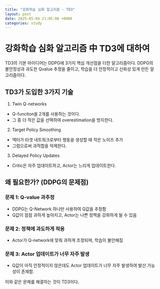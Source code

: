 ```yaml
---
title: "강화학습 심화 알고리즘 - TD3"
layout: post
date: 2025-05-04 21:05:00 +0900
categories: study
---
```


# 강화학습 심화 알고리즘 中 TD3에 대하여

TD3의 기본 아이디어는 DDPG에 3가지 핵심 개선점을 더한 알고리즘이다.
DDPG의 불안정성과 과도한 Qvalue 추정을 줄이고, 학습을 더 안정적이고 신뢰성 있게 만든 알고리즘이다.

## TD3가 도입한 3가지 기술
1. Twin Q-networks
* Q-funciton을 2개를 사용하는 것이다.
* 그 중 더 작은 값을 선택하여 overestimation을 방지한다.
2. Target Policy Smoothing
- 액터가 타겟 네트워크로부터 행동을 생성할 때 작은 노이즈 추가
- 그럼으로써 과적합을 억제한다.
3. Delayed Policy Updates
- Critic은 자주 업데이트하고, Actor는 느리게 업데이트한다.

## 왜 필요한가? (DDPG의 문제점)
### 문제 1: Q-value 과추정
- DDPG는 Q-Network 하나만 사용하여 Q값을 추정함
- Q값이 점점 과하게 높아지고, Actor는 나쁜 정책을 강화하게 될 수 있음
### 문제 2: 정책에 과도하게 적응
- Actor가 Q-network에 맞춰 과하게 조정되며, 학습이 불안해짐
### 문제 3: Actor 업데이트가 너무 자주 발생
- Q값이 아직 안정적이지 않은데도 Actor 업데이트가 너무 자주 발생하여 발산 가능성이 존재함.

이와 같은 문제를 해결하는 것이 TD3이다.